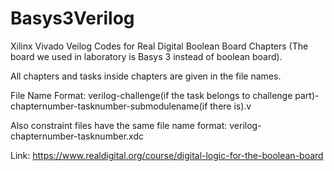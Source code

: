 # Basys3Verilog
Xilinx Vivado Veilog Codes for Real Digital Boolean Board Chapters (The board we used in laboratory is Basys 3 instead of boolean board).

All chapters and tasks inside chapters are given in the file names. 

File Name Format: verilog-challenge(if the task belongs to challenge part)-chapternumber-tasknumber-submodulename(if there is).v

Also constraint files have the same file name format: verilog-chapternumber-tasknumber.xdc

Link: https://www.realdigital.org/course/digital-logic-for-the-boolean-board 

